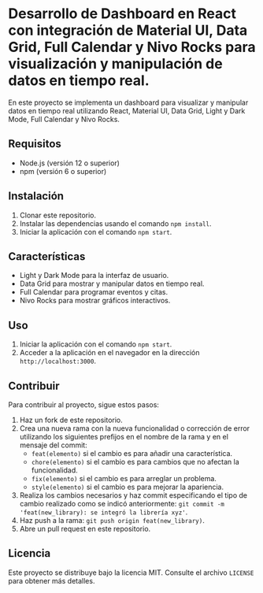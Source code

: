# Desarrollo de Dashboard en React con integración de Material UI, Data Grid, Full Calendar y Nivo Rocks para visualización y manipulación de datos en tiempo real.

En este proyecto se implementa un dashboard para visualizar y manipular datos en tiempo real utilizando React, Material UI, Data Grid, Light y Dark Mode, Full Calendar y Nivo Rocks.

## Requisitos

- Node.js (versión 12 o superior)
- npm (versión 6 o superior)

## Instalación

1. Clonar este repositorio.
2. Instalar las dependencias usando el comando `npm install`.
4. Iniciar la aplicación con el comando `npm start`.

## Características

- Light y Dark Mode para la interfaz de usuario.
- Data Grid para mostrar y manipular datos en tiempo real.
- Full Calendar para programar eventos y citas.
- Nivo Rocks para mostrar gráficos interactivos.

## Uso

1. Iniciar la aplicación con el comando `npm start`.
2. Acceder a la aplicación en el navegador en la dirección `http://localhost:3000`.

## Contribuir

Para contribuir al proyecto, sigue estos pasos:

1. Haz un fork de este repositorio.
2. Crea una nueva rama con la nueva funcionalidad o corrección de error utilizando los siguientes prefijos en el nombre de la rama y en el mensaje del commit:
   - `feat(elemento)` si el cambio es para añadir una característica.
   - `chore(elemento)` si el cambio es para cambios que no afectan la funcionalidad.
   - `fix(elemento)` si el cambio es para arreglar un problema.
   - `style(elemento)` si el cambio es para mejorar la apariencia.
3. Realiza los cambios necesarios y haz commit especificando el tipo de cambio realizado como se indicó anteriormente: `git commit -m 'feat(new_library): se integró la librería xyz'`.
4. Haz push a la rama: `git push origin feat(new_library)`.
5. Abre un pull request en este repositorio.

## Licencia

Este proyecto se distribuye bajo la licencia MIT. Consulte el archivo `LICENSE` para obtener más detalles.

